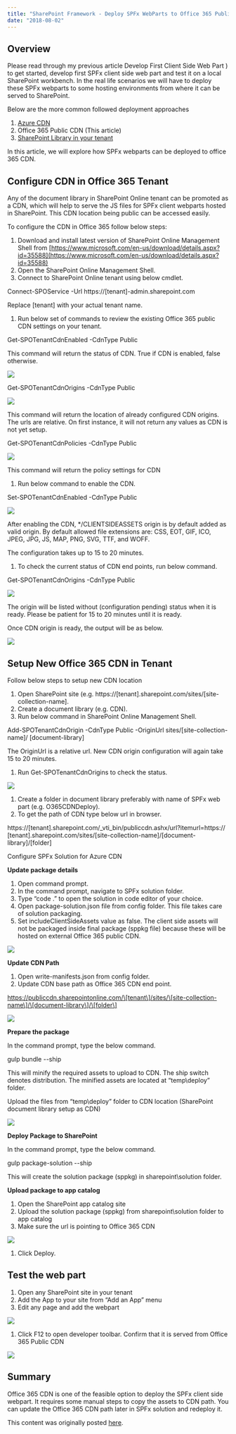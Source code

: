 ```yaml
---
title: "SharePoint Framework - Deploy SPFx WebParts to Office 365 Public CDN"
date: "2018-08-02"
---
```


## Overview

Please read through my previous article Develop First Client Side Web Part ) to get started, develop first SPFx client side web part and test it on a local SharePoint workbench. In the real life scenarios we will have to deploy these SPFx webparts to some hosting environments from where it can be served to SharePoint.

Below are the more common followed deployment approaches

1. [Azure CDN](https://nanddeepnachanblogs.com/contact/)
2. Office 365 Public CDN (This article)
3. [SharePoint Library in your tenant](https://nanddeepnachanblogs.com/2018/08/deploy-spfx-webparts-to-sharepoint-library/)

In this article, we will explore how SPFx webparts can be deployed to office 365 CDN.

## Configure CDN in Office 365 Tenant

Any of the document library in SharePoint Online tenant can be promoted as a CDN, which will help to serve the JS files for SPFx client webparts hosted in SharePoint. This CDN location being public can be accessed easily.

To configure the CDN in Office 365 follow below steps:

1. Download and install latest version of SharePoint Online Management Shell from [https://www.microsoft.com/en-us/download/details.aspx?id=35588](https://www.microsoft.com/en-us/download/details.aspx?id=35588)
2. Open the SharePoint Online Management Shell.
3. Connect to SharePoint Online tenant using below cmdlet.

Connect-SPOService -Url https://\[tenant\]-admin.sharepoint.com

Replace \[tenant\] with your actual tenant name.

1. Run below set of commands to review the existing Office 365 public CDN settings on your tenant.

Get-SPOTenantCdnEnabled -CdnType Public

This command will return the status of CDN. True if CDN is enabled, false otherwise.

![](https://nanddeepnachanblogs.com/wp-content/uploads/2020/03/word-image-60.png)

Get-SPOTenantCdnOrigins -CdnType Public

![](https://nanddeepnachanblogs.com/wp-content/uploads/2020/03/word-image-61.png)

This command will return the location of already configured CDN origins. The urls are relative. On first instance, it will not return any values as CDN is not yet setup.

Get-SPOTenantCdnPolicies -CdnType Public

![](https://nanddeepnachanblogs.com/wp-content/uploads/2020/03/word-image-62.png)

This command will return the policy settings for CDN

1. Run below command to enable the CDN.

Set-SPOTenantCdnEnabled -CdnType Public

![](https://nanddeepnachanblogs.com/wp-content/uploads/2020/03/word-image-63.png)

After enabling the CDN, \*/CLIENTSIDEASSETS origin is by default added as valid origin. By default allowed file extensions are: CSS, EOT, GIF, ICO, JPEG, JPG, JS, MAP, PNG, SVG, TTF, and WOFF.

The configuration takes up to 15 to 20 minutes.

1. To check the current status of CDN end points, run below command.

Get-SPOTenantCdnOrigins -CdnType Public

![](https://nanddeepnachanblogs.com/wp-content/uploads/2020/03/word-image-64.png)

The origin will be listed without (configuration pending) status when it is ready. Please be patient for 15 to 20 minutes until it is ready.

Once CDN origin is ready, the output will be as below.

![](https://nanddeepnachanblogs.com/wp-content/uploads/2020/03/word-image-65.png)

## Setup New Office 365 CDN in Tenant

Follow below steps to setup new CDN location

1. Open SharePoint site (e.g. https://\[tenant\].sharepoint.com/sites/\[site-collection-name\].
2. Create a document library (e.g. CDN).
3. Run below command in SharePoint Online Management Shell.

Add-SPOTenantCdnOrigin -CdnType Public -OriginUrl sites/\[site-collection-name\]/ \[document-library\]

The OriginUrl is a relative url. New CDN origin configuration will again take 15 to 20 minutes.

1. Run Get-SPOTenantCdnOrigins to check the status.

![](https://nanddeepnachanblogs.com/wp-content/uploads/2020/03/word-image-66.png)

1. Create a folder in document library preferably with name of SPFx web part (e.g. O365CDNDeploy).
2. To get the path of CDN type below url in browser.

https://\[tenant\].sharepoint.com/\_vti\_bin/publiccdn.ashx/url?itemurl=https:// \[tenant\].sharepoint.com/sites/\[site-collection-name\]/\[document-library\]/\[folder\]

Configure SPFx Solution for Azure CDN

**Update package details**

1. Open command prompt.
2. In the command prompt, navigate to SPFx solution folder.
3. Type “code .” to open the solution in code editor of your choice.
4. Open package-solution.json file from config folder. This file takes care of solution packaging.
5. Set includeClientSideAssets value as false. The client side assets will not be packaged inside final package (sppkg file) because these will be hosted on external Office 365 public CDN.

![](https://nanddeepnachanblogs.com/wp-content/uploads/2020/03/word-image-67.png)

**Update CDN Path**

1. Open write-manifests.json from config folder.
2. Update CDN base path as Office 365 CDN end point.

https://publiccdn.sharepointonline.com/\[tenant\]/sites/\[site-collection-name\]/\[document-library\]/\[folder\]

![](https://nanddeepnachanblogs.com/wp-content/uploads/2020/03/word-image-68.png)

**Prepare the package**

In the command prompt, type the below command.

gulp bundle --ship

This will minify the required assets to upload to CDN. The ship switch denotes distribution. The minified assets are located at “temp\\deploy” folder.

Upload the files from “temp\\deploy” folder to CDN location (SharePoint document library setup as CDN)

![](https://nanddeepnachanblogs.com/wp-content/uploads/2020/03/word-image-69.png)

**Deploy Package to SharePoint**

In the command prompt, type the below command.

gulp package-solution --ship

This will create the solution package (sppkg) in sharepoint\\solution folder.

**Upload package to app catalog**

1. Open the SharePoint app catalog site
2. Upload the solution package (sppkg) from sharepoint\\solution folder to app catalog
3. Make sure the url is pointing to Office 365 CDN

![](https://nanddeepnachanblogs.com/wp-content/uploads/2020/03/word-image-70.png)

1. Click Deploy.

## Test the web part

1. Open any SharePoint site in your tenant
2. Add the App to your site from “Add an App” menu
3. Edit any page and add the webpart

![](https://nanddeepnachanblogs.com/wp-content/uploads/2020/03/word-image-71.png)

1. Click F12 to open developer toolbar. Confirm that it is served from Office 365 Public CDN

![](https://nanddeepnachanblogs.com/wp-content/uploads/2020/03/word-image-72.png)

## Summary

Office 365 CDN is one of the feasible option to deploy the SPFx client side webpart. It requires some manual steps to copy the assets to CDN path. You can update the Office 365 CDN path later in SPFx solution and redeploy it.

This content was originally posted [here](https://www.c-sharpcorner.com/article/sharepoint-framework-integrating-jquery-with-spfx-webparts/).
